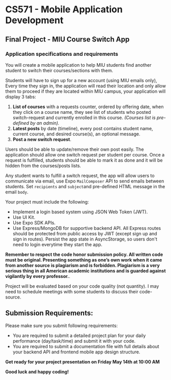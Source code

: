 # CS571 - Mobile Application Development
## Final Project - MIU Course Switch App
### Application specifications and requirements
You will create a mobile application to help MIU students find another student to switch their courses/sections with them. 
  
Students will have to sign up for a new account (using MIU emails only), Every time they sign in, the application will read their location and only allow them to proceed if they are located within MIU campus, your application will display 3 tabs:
1. **List of courses** with a requests counter, ordered by offering date, when they click on a course name, they see list of students who posted switch-request and currently enrolled in this course. *(Courses list is pre-defined by an admin).*
2. **Latest posts** by date (timeline), every post contains student name, current course, and desired course(s), an optional message.
3. **Post a new switch request**.
  
Users should be able to update/remove their own post easily. The application should allow one switch request per student per course. Once a request is fulfilled, students should be able to mark it as done and it will be hidden from the courses/posts lists.
  
Any student wants to fulfill a switch request, the app will allow users to communicate via email, use Expo `MailComposer` API to send emails between students. Set `recipients` and `subject`and pre-defined HTML message in the email `body`.
  
Your project must include the following:
* Implement a login based system using JSON Web Token (JWT).
* Use UI Kit.
* Use Expo SDK APIs.
* Use Express/MongoDB for supportive backend API. All Express routes should be protected from public access by JWT (except sign up and sign in routes). Persist the app state in AsyncStorage, so users don't need to login everytime they start the app.  
  
**Remember to respect the code honor submission policy. All written code must be original. Presenting something as one’s own work when it came from another source is plagiarism and is forbidden. Plagiarism is a very serious thing in all American academic institutions and is guarded against vigilantly by every professor.**.   
  
Project will be evaluated based on your code quality (not quantity). I may need to schedule meetings with some students to discuss their code-source.  

## Submission Requirements:
Please make sure you submit following requirements:  
* You are required to submit a detailed project plan for your daily performance (day/task/time) and submit it with your code.
* You are required to submit a documentation file with full details about your backend API and frontend mobile app design structure.   

**Get ready for your project presentation on Friday May 14th at 10:00 AM** 
  
**Good luck and happy coding!**
